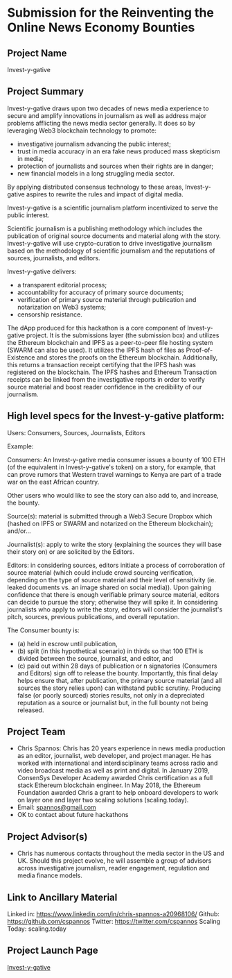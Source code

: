 
# Submission for the Reinventing the Online News Economy Bounties

## Project Name
Invest-y-gative

## Project Summary

Invest-y-gative draws upon two decades of news media experience to secure and amplify innovations in journalism as well as address major problems afflicting the news media sector generally. It does so by leveraging Web3 blockchain technology to promote:

- investigative journalism advancing the public interest;
- trust in media accuracy in an era fake news produced mass skepticism in media;
- protection of journalists and sources when their rights are in danger;
- new financial models in a long struggling media sector.

By applying distributed consensus technology to these areas, Invest-y-gative aspires to rewrite the rules and impact of digital media.

Invest-y-gative is a scientific journalism platform incentivized to serve the public interest.

Scientific journalism is a publishing methodology which includes the publication of original source documents and material along with the story. Invest-y-gative will use crypto-curation to drive investigative journalism based on the methodology of scientific journalism and the reputations of sources, journalists, and editors.

Invest-y-gative delivers:

- a transparent editorial process;
- accountability for accuracy of primary source documents;
- verification of primary source material through publication and notarization on Web3 systems;
- censorship resistance.

The dApp produced for this hackathon is a core component of Invest-y-gative project. It is the submissions layer (the submission box) and utilizes the Ethereum blockchain and IPFS as a peer-to-peer file hosting system (SWARM can also be used). It utilizes the IPFS hash of files as Proof-of-Existence and stores the proofs on the Ethereum blockchain. Additionally, this returns a transaction receipt certifying that the IPFS hash was registered on the blockchain. The IPFS hashes and Ethereum Transaction receipts can be linked from the investigative reports in order to verify source material and boost reader confidence in the credibility of our journalism.

## High level specs for the Invest-y-gative platform:

Users: Consumers, Sources, Journalists, Editors

Example:

Consumers: An Invest-y-gative media consumer issues a bounty of 100 ETH (of the equivalent in Invest-y-gative's token) on a story, for example, that can prove rumors that Western travel warnings to Kenya are part of a trade war on the east African country.

Other users who would like to see the story can also add to, and increase, the bounty.

Source(s): material is submitted through a Web3 Secure Dropbox which (hashed on IPFS or SWARM and notarized on the Ethereum blockchain); and/or...

Journalist(s): apply to write the story (explaining the sources they will base their story on) or are solicited by the Editors.

Editors: in considering sources, editors initiate a process of corroboration of source material (which could include crowd sourcing verification, depending on the type of source material and their level of sensitivity (ie. leaked documents vs. an image shared on social media)). Upon gaining confidence that there is enough verifiable primary source material, editors can decide to pursue the story; otherwise they will spike it. In considering journalists who apply to write the story, editors will consider the journalist's pitch, sources, previous publications, and overall reputation.

The Consumer bounty is:

- (a) held in escrow until publication,
- (b) split (in this hypothetical scenario) in thirds so that 100 ETH is divided between the source, journalist, and editor, and
- (c) paid out within 28 days of publication or n signatories (Consumers and Editors) sign off to release the bounty. Importantly, this final delay helps ensure that, after publication, the primary source material (and all sources the story relies upon) can withstand public scrutiny. Producing false (or poorly sourced) stories results, not only in a depreciated reputation as a source or journalist but, in the full bounty not being released.


## Project Team
* Chris Spannos: Chris has 20 years experience in news media production as an editor, journalist, web developer, and project manager. He has worked with international and interdisciplinary teams across radio and video broadcast media as well as print and digital. In January 2019, ConsenSys Developer Academy awarded Chris certification as a full stack Ethereum blockchain engineer. In May 2018, the Ethereum Foundation awarded Chris a grant to help onboard developers to work on layer one and layer two scaling solutions (scaling.today).
* Email: spannos@gmail.com
* OK to contact about future hackathons

## Project Advisor(s)
* Chris has numerous contacts throughout the media sector in the US and UK. Should this project evolve, he will assemble a group of advisors across investigative journalism, reader engagement, regulation and media finance models.

## Link to Ancillary Material
Linked in: https://www.linkedin.com/in/chris-spannos-a20968106/
Github: https://github.com/cspannos
Twitter: https://twitter.com/cspannos
Scaling Today: scaling.today

## Project Launch Page
[Invest-y-gative](https://ipfs.infura.io/ipfs/QmbJaYANQ75AJmWkDJqL7MB6P2XLySEQCUuCtuiU3T4Twv/index.html)
